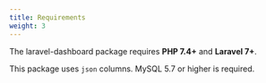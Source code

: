 ```yaml
---
title: Requirements
weight: 3
---
```


The laravel-dashboard package requires **PHP 7.4+** and **Laravel 7+**. 

This package uses `json` columns. MySQL 5.7 or higher is required.

